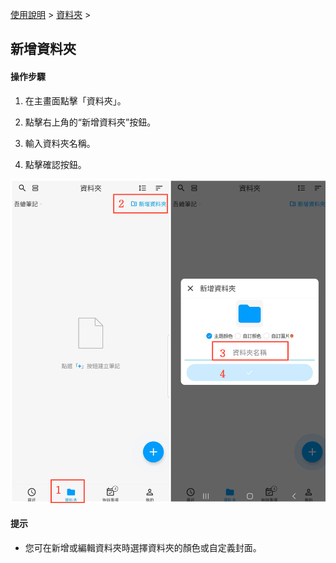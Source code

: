 [使用說明](/dragonnest/drawnote/manual/zh-tw) > [資料夾](/dragonnest/drawnote/manual/zh-tw/folder) >

新增資料夾
---
#### 操作步驟

1. 在主畫面點擊「資料夾」。

2. 點擊右上角的“新增資料夾”按鈕。

3. 輸入資料夾名稱。

4. 點擊確認按鈕。

![](imgs/new_folder.png)

#### 提示
- 您可在新增或編輯資料夾時選擇資料夾的顏色或自定義封面。